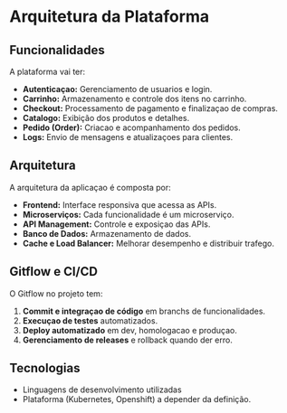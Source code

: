# Arquitetura  da Plataforma


## Funcionalidades
A plataforma vai ter:
- **Autenticaçao:** Gerenciamento de usuarios e login.
- **Carrinho:** Armazenamento e controle dos itens no carrinho.
- **Checkout:** Processamento de pagamento e finalizaçao de compras.
- **Catalogo:** Exibição dos produtos e detalhes.
- **Pedido (Order):** Criacao e acompanhamento dos pedidos.
- **Logs:** Envio de mensagens e atualizaçoes para clientes.

## Arquitetura

A arquitetura da aplicaçao é composta por:
- **Frontend:** Interface responsiva que acessa as APIs.
- **Microserviços:** Cada funcionalidade é um microserviço.
- **API Management:** Controle e exposiçao das APIs.
- **Banco de Dados:** Armazenamento de dados.
- **Cache e Load Balancer:** Melhorar desempenho e distribuir trafego.


## Gitflow e CI/CD

O Gitflow no projeto tem:
1. **Commit e integraçao de código** em branchs de funcionalidades.
2. **Execuçao de testes** automatizados.
3. **Deploy automatizado** em dev, homologacao e produçao.
4. **Gerenciamento de releases** e rollback quando der erro.


## Tecnologias

- Linguagens de desenvolvimento utilizadas
- Plataforma (Kubernetes, Openshift) a depender da definição.

